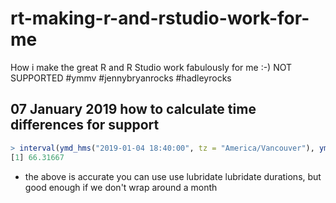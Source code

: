 # rt-making-r-and-rstudio-work-for-me

How i make the great R and R Studio work fabulously for me :-) NOT SUPPORTED #ymmv  #jennybryanrocks #hadleyrocks

## 07 January 2019 how to calculate time differences for support

```r
> interval(ymd_hms("2019-01-04 18:40:00", tz = "America/Vancouver"), ymd_hms("2019-01-07 12:59:00", tz = "America/Vancouver")) / hours(1)
[1] 66.31667
```

* the above is accurate you can use use lubridate lubridate durations, but good enough if we don't wrap around a month

